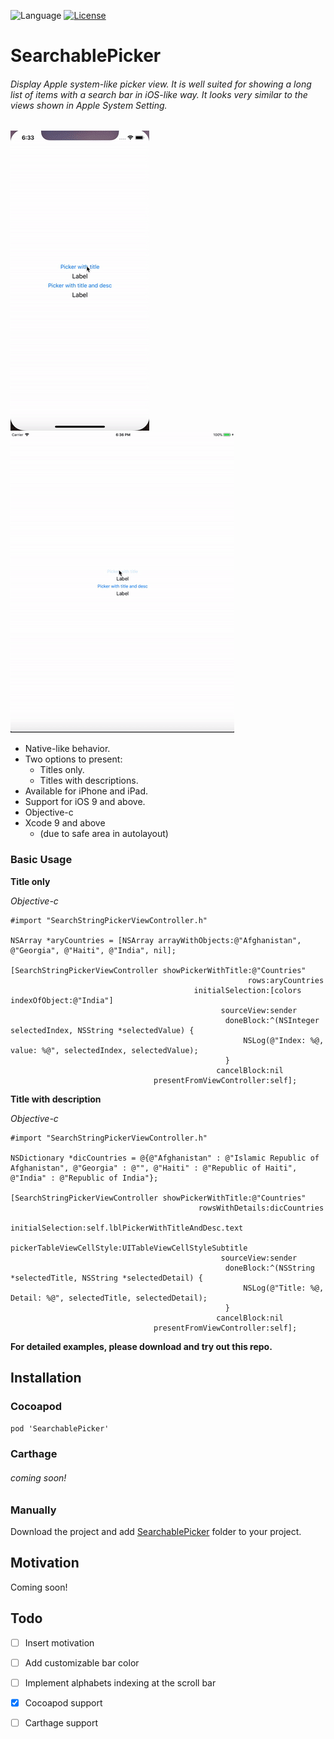 
![Language](https://img.shields.io/badge/objective--c-2.0-blue.svg) [![License](https://img.shields.io/badge/license-MIT-green.svg?style=flat)](https://github.com/fastlane/produce/blob/master/LICENSE)
# SearchablePicker
###### Display Apple system-like picker view. It is well suited for showing a long list of items with a search bar in iOS-like way. It looks very similar to the views shown in Apple System Setting.
![Animation](demo-screens/demo-iphone.gif)    ![Animation](demo-screens/demo-ipad.gif)
* Native-like behavior. 
* Two options to present:
  * Titles only.
  * Titles with descriptions.
* Available for iPhone and iPad.
* Support for iOS 9 and above.
* Objective-c 
* Xcode 9 and above 
  * (due to safe area in autolayout)

### Basic Usage ##
**Title only**

*Objective-c*
```obj-c
#import "SearchStringPickerViewController.h"

NSArray *aryCountries = [NSArray arrayWithObjects:@"Afghanistan", @"Georgia", @"Haiti", @"India", nil];

[SearchStringPickerViewController showPickerWithTitle:@"Countries"
                                                     rows:aryCountries
                                         initialSelection:[colors indexOfObject:@"India"]
                                               sourceView:sender
                                                doneBlock:^(NSInteger selectedIndex, NSString *selectedValue) {
                                                    NSLog(@"Index: %@, value: %@", selectedIndex, selectedValue);
                                                }
                                              cancelBlock:nil 
                                presentFromViewController:self];                                
```
**Title with description**

*Objective-c*
```obj-c
#import "SearchStringPickerViewController.h"

NSDictionary *dicCountries = @{@"Afghanistan" : @"Islamic Republic of Afghanistan", @"Georgia" : @"", @"Haiti" : @"Republic of Haiti", @"India" : @"Republic of India"};

[SearchStringPickerViewController showPickerWithTitle:@"Countries"
                                          rowsWithDetails:dicCountries
                                         initialSelection:self.lblPickerWithTitleAndDesc.text
                                 pickerTableViewCellStyle:UITableViewCellStyleSubtitle
                                               sourceView:sender
                                                doneBlock:^(NSString *selectedTitle, NSString *selectedDetail) {
                                                    NSLog(@"Title: %@, Detail: %@", selectedTitle, selectedDetail);
                                                }
                                              cancelBlock:nil
                                presentFromViewController:self];
```
**For detailed examples, please download and try out this repo.**

## Installation ##
### Cocoapod
`pod 'SearchablePicker'`

### Carthage
######  coming soon!

### Manually
Download the project and add [SearchablePicker](SearchablePicker/SearchablePicker) folder to your project.

## Motivation ##
Coming soon!

## Todo ##
- [ ] Insert motivation
- [ ] Add customizable bar color
- [ ] Implement alphabets indexing at the scroll bar
- [x] Cocoapod support
- [ ] Carthage support



